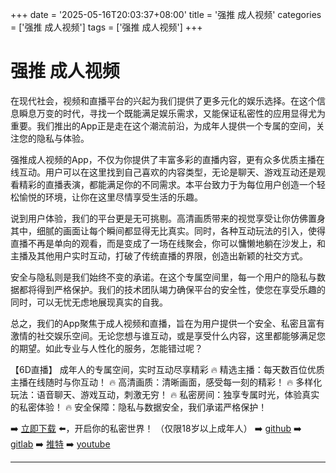 +++
date = '2025-05-16T20:03:37+08:00'
title = '强推 成人视频'
categories = ['强推 成人视频']
tags = ['强推 成人视频']
+++

# 强推 成人视频

在现代社会，视频和直播平台的兴起为我们提供了更多元化的娱乐选择。在这个信息瞬息万变的时代，寻找一个既能满足娱乐需求，又能保证私密性的应用显得尤为重要。我们推出的App正是走在这个潮流前沿，为成年人提供一个专属的空间，关注您的隐私与体验。

强推成人视频的App，不仅为你提供了丰富多彩的直播内容，更有众多优质主播在线互动。用户可以在这里找到自己喜欢的内容类型，无论是聊天、游戏互动还是观看精彩的直播表演，都能满足你的不同需求。本平台致力于为每位用户创造一个轻松愉悦的环境，让你在这里尽情享受生活的乐趣。

说到用户体验，我们的平台更是无可挑剔。高清画质带来的视觉享受让你仿佛置身其中，细腻的画面让每个瞬间都显得无比真实。同时，各种互动玩法的引入，使得直播不再是单向的观看，而是变成了一场在线聚会，你可以慵懒地躺在沙发上，和主播及其他用户实时互动，打破了传统直播的界限，创造出新颖的社交方式。

安全与隐私则是我们始终不变的承诺。在这个专属空间里，每一个用户的隐私与数据都将得到严格保护。我们的技术团队竭力确保平台的安全性，使您在享受乐趣的同时，可以无忧无虑地展现真实的自我。

总之，我们的App聚焦于成人视频和直播，旨在为用户提供一个安全、私密且富有激情的社交娱乐空间。无论您想与谁互动，或是享受什么内容，这里都能够满足您的期望。如此专业与人性化的服务，怎能错过呢？

【6D直播】
成年人的专属空间，实时互动尽享精彩
🔥 精选主播：每天数百位优质主播在线随时与你互动！
🔥 高清画质：清晰画面，感受每一刻的精彩！
🔥 多样化玩法：语音聊天、游戏互动，刺激无穷！
🔥 私密房间：独享专属时光，体验真实的私密体验！
🔥 安全保障：隐私与数据安全，我们承诺严格保护！

➡️ [立即下载](https://down123.s3.ap-east-1.amazonaws.com/index.html?channelCode=blog) ⬅️，开启你的私密世界！
（仅限18岁以上成年人）
➡️ [github](https://aldult-live.github.io/)
➡️ [gitlab](https://seo-09598d.gitlab.io/)
➡️ [推特](https://x.com/wegame33)
➡️ [youtube](https://www.youtube.com/@6Dlive)

---
